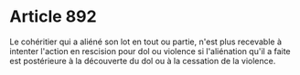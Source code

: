 # Article 892

Le cohéritier qui a aliéné son lot en tout ou partie, n'est plus recevable à intenter l'action en rescision pour dol ou violence si l'aliénation qu'il a faite est postérieure à la découverte du dol ou à la cessation de la violence.
